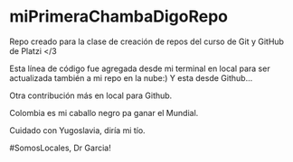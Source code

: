 # miPrimeraChambaDigoRepo
Repo creado para la clase de creación de repos del curso de Git y GitHub de Platzi &lt;/3

Esta línea de código fue agregada desde mi terminal en local para ser actualizada también a mi repo en la nube:) 
Y esta desde Github...

Otra contribución más en local para Github.

Colombia es mi caballo negro pa ganar el Mundial.

Cuidado con Yugoslavia, diría mi tío.

#SomosLocales, Dr Garcia!
